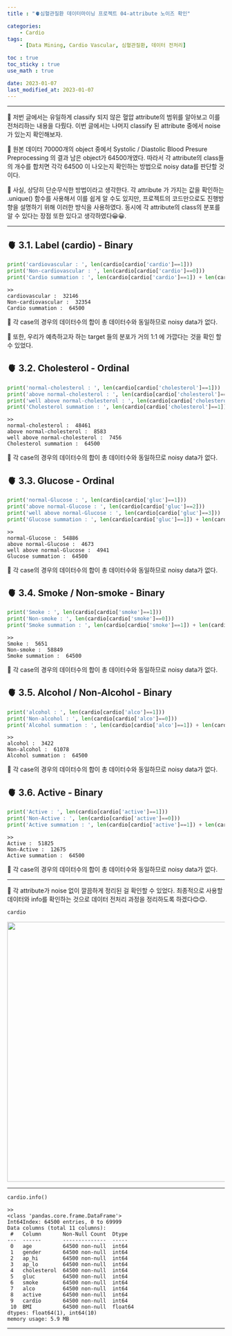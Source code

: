 ```yaml
---
title : "🫀심혈관질환 데이터마이닝 프로젝트 04-attribute 노이즈 확인"

categories:
    - Cardio
tags:
    - [Data Mining, Cardio Vascular, 심혈관질환, 데이터 전처리]

toc : true
toc_sticky : true 
use_math : true  

date: 2023-01-07
last_modified_at: 2023-01-07 
---  
```

* * *  


🚨 저번 글에서는 유일하게 classify 되지 않은 혈압 attribute의 범위를 알아보고 이를 전처리하는 내용을 다뤘다. 이번 글에서는 나머지 classify 된 attribute 중에서 noise 가 있는지 확인해보자.<br>  

🚨 원본 데이터 70000개의 object 중에서 Systolic / Diastolic Blood Presure Preprocessing 의 결과 남은 object가 64500개였다. 따라서 각 attribute의 class들의 개수를 합치면 각각 64500 이 나오는지 확인하는 방법으로 noisy data를 판단할 것이다.<br>  

🚨 사실, 상당히 단순무식한 방법이라고 생각한다. 각 attribute 가 가지는 값을 확인하는 .unique() 함수를 사용해서 이를 쉽게 알 수도 있지만, 프로젝트의 코드만으로도 진행방향을 설명하기 위해 이러한 방식을 사용하였다. 동시에 각 attribute의 class의 분포를 알 수 있다는 장점 또한 있다고 생각하였다😀😀.<br>  

***  

## 🫀 3.1. Label (cardio) - Binary  

```py  
print('cardiovascular : ', len(cardio[cardio['cardio']==1]))
print('Non-cardiovascular : ', len(cardio[cardio['cardio']==0]))
print('Cardio summation : ', len(cardio[cardio['cardio']==1]) + len(cardio[cardio['cardio']==0]))  
```  

```  
>>  
cardiovascular :  32146
Non-cardiovascular :  32354
Cardio summation :  64500  
```  
🚨 각 case의 경우의 데이터수의 합이 총 데이터수와 동일하므로 noisy data가 없다.<br>  

🚨 또한, 우리가 예측하고자 하는 target 들의 분포가 거의 1:1 에 가깝다는 것을 확인 할 수 있었다.<br>  

  

## 🫀 3.2. Cholesterol - Ordinal  

```py 
print('normal-cholesterol : ', len(cardio[cardio['cholesterol']==1]))
print('above normal-cholesterol : ', len(cardio[cardio['cholesterol']==2]))
print('well above normal-cholesterol : ', len(cardio[cardio['cholesterol']==3]))
print('Cholesterol summation : ', len(cardio[cardio['cholesterol']==1]) + len(cardio[cardio['cholesterol']==2]) + len(cardio[cardio['cholesterol']==3]))  
```  

```  
>>  
normal-cholesterol :  48461
above normal-cholesterol :  8583
well above normal-cholesterol :  7456
Cholesterol summation :  64500  
```  
🚨 각 case의 경우의 데이터수의 합이 총 데이터수와 동일하므로 noisy data가 없다.<br>
  
  

## 🫀 3.3. Glucose - Ordinal  

```py  
print('normal-Glucose : ', len(cardio[cardio['gluc']==1]))
print('above normal-Glucose : ', len(cardio[cardio['gluc']==2]))
print('well above normal-Glucose : ', len(cardio[cardio['gluc']==3]))
print('Glucose summation : ', len(cardio[cardio['gluc']==1]) + len(cardio[cardio['gluc']==2]) + len(cardio[cardio['gluc']==3]))  
```  

```  
>>  
normal-Glucose :  54886
above normal-Glucose :  4673
well above normal-Glucose :  4941
Glucose summation :  64500  
```  

🚨 각 case의 경우의 데이터수의 합이 총 데이터수와 동일하므로 noisy data가 없다.<br>  

  

## 🫀 3.4. Smoke / Non-smoke - Binary  

```py  
print('Smoke : ', len(cardio[cardio['smoke']==1]))
print('Non-smoke : ', len(cardio[cardio['smoke']==0]))
print('Smoke summation : ', len(cardio[cardio['smoke']==1]) + len(cardio[cardio['smoke']==0]))  
```  

```  
>>  
Smoke :  5651
Non-smoke :  58849
Smoke summation :  64500  
```  

🚨 각 case의 경우의 데이터수의 합이 총 데이터수와 동일하므로 noisy data가 없다.<br>  

  

## 🫀 3.5. Alcohol / Non-Alcohol - Binary  

```py  
print('alcohol : ', len(cardio[cardio['alco']==1]))
print('Non-alcohol : ', len(cardio[cardio['alco']==0]))
print('Alcohol summation : ', len(cardio[cardio['alco']==1]) + len(cardio[cardio['alco']==0]))  
```  

```  
>>  
alcohol :  3422
Non-alcohol :  61078
Alcohol summation :  64500  
```  

🚨 각 case의 경우의 데이터수의 합이 총 데이터수와 동일하므로 noisy data가 없다.<br>   

  

## 🫀 3.6. Active - Binary  

```py  
print('Active : ', len(cardio[cardio['active']==1]))
print('Non-Active : ', len(cardio[cardio['active']==0]))
print('Active summation : ', len(cardio[cardio['active']==1]) + len(cardio[cardio['active']==0]))  
```  

```  
>>  
Active :  51825
Non-Active :  12675
Active summation :  64500  
```  
 
🚨 각 case의 경우의 데이터수의 합이 총 데이터수와 동일하므로 noisy data가 없다.<br>  

***  

🚨 각 attribute가 noise 없이 깔끔하게 정리된 걸 확인할 수 있었다. 최종적으로 사용할 데이터와 info를 확인하는 것으로 데이터 전처리 과정을 정리하도록 하겠다😊😊.<br>  

```py  
cardio  
```  

<p align="center"><img src="https://user-images.githubusercontent.com/65170165/187910972-0200d35a-827d-46e5-90d6-a2c89a466825.png" width="600" /></p>  

***  

```py  
cardio.info()  
```  

```  
>>  
<class 'pandas.core.frame.DataFrame'>
Int64Index: 64500 entries, 0 to 69999
Data columns (total 11 columns):
 #   Column       Non-Null Count  Dtype  
---  ------       --------------  -----  
 0   age          64500 non-null  int64  
 1   gender       64500 non-null  int64  
 2   ap_hi        64500 non-null  int64  
 3   ap_lo        64500 non-null  int64  
 4   cholesterol  64500 non-null  int64  
 5   gluc         64500 non-null  int64  
 6   smoke        64500 non-null  int64  
 7   alco         64500 non-null  int64  
 8   active       64500 non-null  int64  
 9   cardio       64500 non-null  int64  
 10  BMI          64500 non-null  float64
dtypes: float64(1), int64(10)
memory usage: 5.9 MB  
```  

***
